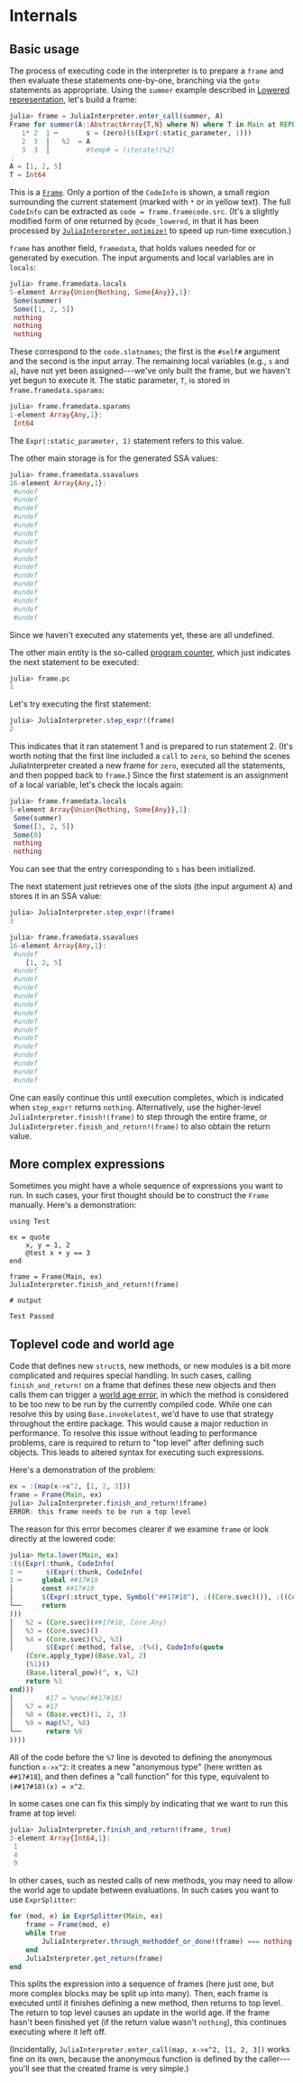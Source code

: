 # Internals

## Basic usage

The process of executing code in the interpreter is to prepare a `frame` and then
evaluate these statements one-by-one, branching via the `goto` statements as appropriate.
Using the `summer` example described in [Lowered representation](@ref),
let's build a frame:

```julia
julia> frame = JuliaInterpreter.enter_call(summer, A)
Frame for summer(A::AbstractArray{T,N} where N) where T in Main at REPL[2]:2
   1* 2  1 ─       s = (zero)($(Expr(:static_parameter, 1)))
   2  3  │   %2  = A
   3  3  │         #temp# = (iterate)(%2)
⋮
A = [1, 2, 5]
T = Int64
```

This is a [`Frame`](@ref). Only a portion of the `CodeInfo` is shown, a small region surrounding
the current statement (marked with `*` or in yellow text). The full `CodeInfo` can be extracted
as `code = frame.framecode.src`. (It's a slightly modified form of one returned by `@code_lowered`,
in that it has been processed by [`JuliaInterpreter.optimize!`](@ref) to speed up run-time execution.)

`frame` has another field, `framedata`, that holds values needed for or generated by execution.
The input arguments and local variables are in `locals`:

```julia
julia> frame.framedata.locals
5-element Array{Union{Nothing, Some{Any}},1}:
 Some(summer)
 Some([1, 2, 5])
 nothing
 nothing
 nothing
```

These correspond to the `code.slotnames`; the first is the `#self#` argument and the second
is the input array. The remaining local variables (e.g., `s` and `a`), have not yet been assigned---we've
only built the frame, but we haven't yet begun to execute it.
The static parameter, `T`, is stored in `frame.framedata.sparams`:

```julia
julia> frame.framedata.sparams
1-element Array{Any,1}:
 Int64
```

The `Expr(:static_parameter, 1)` statement refers to this value.

The other main storage is for the generated SSA values:

```julia
julia> frame.framedata.ssavalues
16-element Array{Any,1}:
 #undef
 #undef
 #undef
 #undef
 #undef
 #undef
 #undef
 #undef
 #undef
 #undef
 #undef
 #undef
 #undef
 #undef
 #undef
 #undef
```

Since we haven't executed any statements yet, these are all undefined.

The other main entity is the so-called [program counter](https://en.wikipedia.org/wiki/Program_counter),
which just indicates the next statement to be executed:

```julia
julia> frame.pc
1
```

Let's try executing the first statement:

```julia
julia> JuliaInterpreter.step_expr!(frame)
2
```

This indicates that it ran statement 1 and is prepared to run statement 2.
(It's worth noting that the first line included a `call` to `zero`, so behind the scenes
JuliaInterpreter created a new frame for `zero`, executed all the statements, and then popped
back to `frame`.)
Since the first statement is an assignment of a local variable, let's check the
locals again:

```julia
julia> frame.framedata.locals
5-element Array{Union{Nothing, Some{Any}},1}:
 Some(summer)
 Some([1, 2, 5])
 Some(0)
 nothing
 nothing
```

You can see that the entry corresponding to `s` has been initialized.

The next statement just retrieves one of the slots (the input argument `A`) and stores
it in an SSA value:

```julia
julia> JuliaInterpreter.step_expr!(frame)
3

julia> frame.framedata.ssavalues
16-element Array{Any,1}:
 #undef
    [1, 2, 5]
 #undef
 #undef
 #undef
 #undef
 #undef
 #undef
 #undef
 #undef
 #undef
 #undef
 #undef
 #undef
 #undef
 #undef
```

One can easily continue this until execution completes, which is indicated when `step_expr!`
returns `nothing`. Alternatively, use the higher-level `JuliaInterpreter.finish!(frame)`
to step through the entire frame,
or `JuliaInterpreter.finish_and_return!(frame)` to also obtain the return value.

## More complex expressions

Sometimes you might have a whole sequence of expressions you want to run.
In such cases, your first thought should be to construct the `Frame` manually.
Here's a demonstration:

```jldoctest; setup=(using JuliaInterpreter; JuliaInterpreter.clear_caches())
using Test

ex = quote
    x, y = 1, 2
    @test x + y == 3
end

frame = Frame(Main, ex)
JuliaInterpreter.finish_and_return!(frame)

# output

Test Passed
```

## Toplevel code and world age

Code that defines new `struct`s, new methods, or new modules is a bit more complicated
and requires special handling. In such cases, calling `finish_and_return!` on a frame that
defines these new objects and then calls them can trigger a
[world age error](https://docs.julialang.org/en/v1/manual/methods/#Redefining-Methods-1),
in which the method is considered to be too new to be run by the currently compiled code.
While one can resolve this by using `Base.invokelatest`, we'd have to use that strategy
throughout the entire package.  This would cause a major reduction in performance.
To resolve this issue without leading to performance problems, care is required to
return to "top level" after defining such objects. This leads to altered syntax for executing
such expressions.

Here's a demonstration of the problem:

```julia
ex = :(map(x->x^2, [1, 2, 3]))
frame = Frame(Main, ex)
julia> JuliaInterpreter.finish_and_return!(frame)
ERROR: this frame needs to be run a top level
```

The reason for this error becomes clearer if we examine `frame` or look directly at the lowered code:

```julia
julia> Meta.lower(Main, ex)
:($(Expr(:thunk, CodeInfo(
1 ─      $(Expr(:thunk, CodeInfo(
1 ─     global ##17#18
│       const ##17#18
│       $(Expr(:struct_type, Symbol("##17#18"), :((Core.svec)()), :((Core.svec)()), :(Core.Function), :((Core.svec)()), false, 0))
└──     return
)))
│   %2 = (Core.svec)(##17#18, Core.Any)
│   %3 = (Core.svec)()
│   %4 = (Core.svec)(%2, %3)
│        $(Expr(:method, false, :(%4), CodeInfo(quote
    (Core.apply_type)(Base.Val, 2)
    (%1)()
    (Base.literal_pow)(^, x, %2)
    return %3
end)))
│        #17 = %new(##17#18)
│   %7 = #17
│   %8 = (Base.vect)(1, 2, 3)
│   %9 = map(%7, %8)
└──      return %9
))))
```

All of the code before the `%7` line is devoted to defining the anonymous function `x->x^2`:
it creates a new "anonymous type" (here written as `##17#18`), and then defines a "call
function" for this type, equivalent to `(##17#18)(x) = x^2`.

In some cases one can fix this simply by indicating that we want to run this frame at top level:

```julia
julia> JuliaInterpreter.finish_and_return!(frame, true)
3-element Array{Int64,1}:
 1
 4
 9
```

In other cases, such as nested calls of new methods, you may need to allow the world age to update
between evaluations. In such cases you want to use `ExprSplitter`:

```julia
for (mod, e) in ExprSplitter(Main, ex)
    frame = Frame(mod, e)
    while true
        JuliaInterpreter.through_methoddef_or_done!(frame) === nothing && break
    end
    JuliaInterpreter.get_return(frame)
end
```

This splits the expression into a sequence of frames (here just one, but more complex blocks may be split up into many).
Then, each frame is executed until it finishes defining a new method, then returns to top level.
The return to top level causes an update in the world age.
If the frame hasn't been finished yet (if the return value wasn't `nothing`),
this continues executing where it left off.

(Incidentally, `JuliaInterpreter.enter_call(map, x->x^2, [1, 2, 3])` works fine on its own,
because the anonymous function is defined by the caller---you'll see that the created frame
is very simple.)

